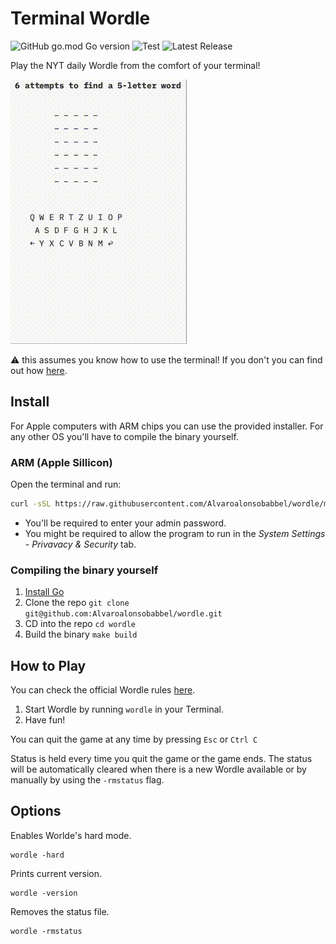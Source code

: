 # Terminal Wordle
![GitHub go.mod Go version](https://img.shields.io/github/go-mod/go-version/Alvaroalonsobabbel/wordle) ![Test](https://github.com/Alvaroalonsobabbel/wordle/actions/workflows/test.yml/badge.svg) ![Latest Release](https://img.shields.io/github/v/release/Alvaroalonsobabbel/wordle?color=blue&label=Latest%20Release)

Play the NYT daily Wordle from the comfort of your terminal!

<img src="doc/example.gif" alt="drawing" width="282"/>

⚠️ this assumes you know how to use the terminal! If you don't you can find out how [here](https://www.google.com/search?q=how+to+use+the+terminal).

## Install

For Apple computers with ARM chips you can use the provided installer. For any other OS you'll have to compile the binary yourself.

### ARM (Apple Sillicon)

Open the terminal and run:

```bash
curl -sSL https://raw.githubusercontent.com/Alvaroalonsobabbel/wordle/main/bin/install.sh | bash
```

- You'll be required to enter your admin password.
- You might be required to allow the program to run in the *System Settings - Privavacy & Security* tab.

### Compiling the binary yourself

1. [Install Go](https://go.dev/doc/install)
2. Clone the repo `git clone git@github.com:Alvaroalonsobabbel/wordle.git`
3. CD into the repo `cd wordle`
4. Build the binary `make build`

## How to Play

You can check the official Wordle rules [here](https://www.nytimes.com/2023/08/01/crosswords/how-to-talk-about-wordle.html).

1. Start Wordle by running `wordle` in your Terminal.
2. Have fun!

You can quit the game at any time by pressing `Esc` or `Ctrl C`

Status is held every time you quit the game or the game ends. The status will be automatically cleared when there is a new Wordle available or by manually by using the `-rmstatus` flag.

## Options

Enables Worlde's hard mode.
```
wordle -hard
```

Prints current version.
```
wordle -version
```

Removes the status file.
```
wordle -rmstatus
```
